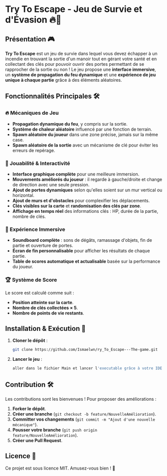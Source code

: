 # Try To Escape - Jeu de Survie et d'Évasion 🔥🚪

## Présentation 🎮

**Try To Escape** est un jeu de survie dans lequel vous devez échapper à un incendie en trouvant la sortie d'un manoir tout en gérant votre santé et en collectant des clés pour pouvoir ouvrir des portes permettant de se rapprocher de la sortie ou non ! Le jeu propose une **interface immersive**, un **système de propagation du feu dynamique** et une **expérience de jeu unique à chaque partie** grâce à des éléments aléatoires.

## Fonctionnalités Principales 🛠️

### 🔥 Mécaniques de Jeu
- **Propagation dynamique du feu**, y compris sur la sortie.
- **Système de chaleur aléatoire** influencé par une fonction de terrain.
- **Spawn aléatoire du joueur** dans une zone précise, jamais sur la même case.
- **Spawn aléatoire de la sortie** avec un mécanisme de clé pour éviter les erreurs de repérage.

### 🏃 Jouabilité & Interactivité
- **Interface graphique complète** pour une meilleure immersion.
- **Mouvements améliorés du joueur** : il regarde à gauche/droite et change de direction avec une seule pression.
- **Ajout de portes dynamiques** selon qu'elles soient sur un mur vertical ou horizontal.
- **Ajout de murs et d'obstacles** pour complexifier les déplacements.
- **Clés visibles sur la carte** et **randomisation des clés par zone**.
- **Affichage en temps réel** des informations clés : HP, durée de la partie, nombre de clés.

### 🎵 Expérience Immersive
- **Soundboard complète** : sons de dégâts, ramassage d'objets, fin de partie et ouverture de portes.
- **Écran de fin personnalisable** pour afficher les résultats de chaque partie.
- **Table de scores automatique et actualisable** basée sur la performance du joueur.

### 🏆 Système de Score
Le score est calculé comme suit :
- **Position atteinte sur la carte**.
- **Nombre de clés collectées × 5**.
- **Nombre de points de vie restants**.

## Installation & Exécution 🚀

1. **Cloner le dépôt** :
   ```bash
   git clone https://github.com/Ismaelwn/ry_To_Escape---The-game.git
   ```
2. **Lancer le jeu** :
   ```bash
   aller dans le fichier Main et lancer l'executable grâce à votre IDE 5 ( Utiliser IntelliJ de préference )
   ```

## Contribution 🛠️

Les contributions sont les bienvenues ! Pour proposer des améliorations :
1. **Forker le dépôt**.
2. **Créer une branche** (`git checkout -b feature/NouvelleAmélioration`).
3. **Committer vos changements** (`git commit -m "Ajout d'une nouvelle mécanique"`).
4. **Pousser votre branche** (`git push origin feature/NouvelleAmélioration`).
5. **Créer une Pull Request**.

## Licence 📜

Ce projet est sous licence MIT. Amusez-vous bien ! 🎉

